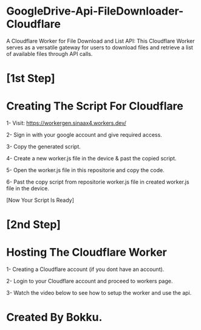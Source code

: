 # GoogleDrive-Api-FileDownloader-Cloudflare

A Cloudflare Worker for File Download and List API:  This Cloudflare Worker serves as a versatile gateway for users to download files and retrieve a list of available files through API calls.

# [1st Step] 

# Creating The Script For Cloudflare

1- Visit: https://workergen.sinaax4.workers.dev/

2- Sign in with your google account and give required access.

3- Copy the generated script.

4- Create a new worker.js file in the device & past the copied script.

5- Open the worker.js file in this repositorie and copy the code.

6- Past the copy script from repositorie worker.js file in created worker.js file in the device.

[Now Your Script Is Ready] 

# [2nd Step] 

# Hosting The Cloudflare Worker

1- Creating a Cloudflare account (if you dont have an account).

2- Login to your Cloudflare account and proceed to workers page.

3- Watch the video below to see how to setup the worker and use the api.




# Created By Bokku.
